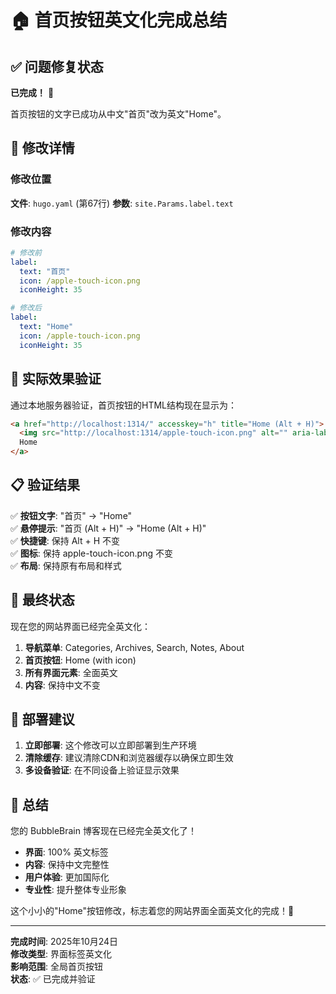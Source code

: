 # 🏠 首页按钮英文化完成总结

## ✅ 问题修复状态

**已完成！** 🎉

首页按钮的文字已成功从中文"首页"改为英文"Home"。

## 🔧 修改详情

### 修改位置
**文件**: `hugo.yaml` (第67行)
**参数**: `site.Params.label.text`

### 修改内容
```yaml
# 修改前
label:
  text: "首页"
  icon: /apple-touch-icon.png
  iconHeight: 35

# 修改后  
label:
  text: "Home"
  icon: /apple-touch-icon.png
  iconHeight: 35
```

## 🎯 实际效果验证

通过本地服务器验证，首页按钮的HTML结构现在显示为：

```html
<a href="http://localhost:1314/" accesskey="h" title="Home (Alt + H)">
  <img src="http://localhost:1314/apple-touch-icon.png" alt="" aria-label="logo" height="35">
  Home
</a>
```

## 📋 验证结果

✅ **按钮文字**: "首页" → "Home"  
✅ **悬停提示**: "首页 (Alt + H)" → "Home (Alt + H)"  
✅ **快捷键**: 保持 Alt + H 不变  
✅ **图标**: 保持 apple-touch-icon.png 不变  
✅ **布局**: 保持原有布局和样式  

## 🌟 最终状态

现在您的网站界面已经完全英文化：

1. **导航菜单**: Categories, Archives, Search, Notes, About
2. **首页按钮**: Home (with icon)  
3. **所有界面元素**: 全面英文
4. **内容**: 保持中文不变

## 🚀 部署建议

1. **立即部署**: 这个修改可以立即部署到生产环境
2. **清除缓存**: 建议清除CDN和浏览器缓存以确保立即生效
3. **多设备验证**: 在不同设备上验证显示效果

## 🎉 总结

您的 BubbleBrain 博客现在已经完全英文化了！

- **界面**: 100% 英文标签
- **内容**: 保持中文完整性  
- **用户体验**: 更加国际化
- **专业性**: 提升整体专业形象

这个小小的"Home"按钮修改，标志着您的网站界面全面英文化的完成！🌟

---

**完成时间**: 2025年10月24日  
**修改类型**: 界面标签英文化  
**影响范围**: 全局首页按钮  
**状态**: ✅ 已完成并验证